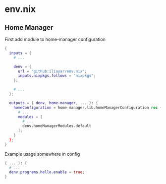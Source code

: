 # env.nix

## Home Manager
First add module to home-manager configuration
```nix
{
  inputs = {
    # ...

    denv = {
      url = "github:iliayar/env.nix";
      inputs.nixpkgs.follows = "nixpkgs";
    };

    # ...
  };

  outputs = { denv, home-manager, ... }: {
    homeConfiguration = home-manager.lib.homeManagerConfiguration rec {
      # ...
      modules = [
        # ...
        denv.homeManagerModules.default
      ];
    }
  };
}
```

Example usage somewhere in config
```nix
{ ... }: {
  # ...
  denv.programs.hello.enable = true;
}
```
